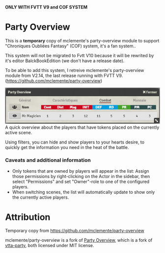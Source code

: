 **ONLY WITH FVTT V9 and COF SYSTEM**


# Party Overview

This is a **temporary** copy of mclemente's party-overview module to support "Chroniques Oubliées Fantasy" (COF) system, it's a fan system..

This system will not be migrated to Fvtt V10 because it will be rewrited by it's editor BalckBookEdition (we don't have a release date).

To be able to add this system, I retreive mclemente's party-overview module from V2.14, the last release running with FVTT V9. (https://github.com/mclemente/party-overview)


![](images/screenshoot001.png
)
A quick overview about the players that have tokens placed on the currently active scene. 

Using filters, you can hide and show players to your hearts desire, to quickly get the information you need in the heat of the battle.

### Caveats and additional information

- Only tokens that are owned by players will appear in the list: Assign those permissions by right-clicking on the Actor in the sidebar, then select "Permissions" and set "Owner"-role to one of the configured players.
- When switching scenes, the list will automatically update to show only the currently active players.

# Attribution
Temporary copy from https://github.com/mclemente/party-overview

mclemente/party-overview is a fork of [Party Overview](https://github.com/League-of-Foundry-Developers/party-overview), which is a fork of [vtta-party](https://github.com/VTTAssets/vtta-party), both licensed under MIT license.

